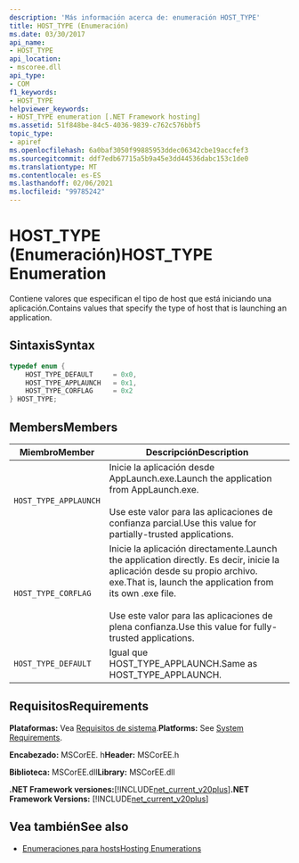 ```yaml
---
description: 'Más información acerca de: enumeración HOST_TYPE'
title: HOST_TYPE (Enumeración)
ms.date: 03/30/2017
api_name:
- HOST_TYPE
api_location:
- mscoree.dll
api_type:
- COM
f1_keywords:
- HOST_TYPE
helpviewer_keywords:
- HOST_TYPE enumeration [.NET Framework hosting]
ms.assetid: 51f848be-84c5-4036-9839-c762c576bbf5
topic_type:
- apiref
ms.openlocfilehash: 6a0baf3050f99885953ddec06342cbe19accfef3
ms.sourcegitcommit: ddf7edb67715a5b9a45e3dd44536dabc153c1de0
ms.translationtype: MT
ms.contentlocale: es-ES
ms.lasthandoff: 02/06/2021
ms.locfileid: "99785242"
---
```

# <a name="host_type-enumeration"></a><span data-ttu-id="4cc04-103">HOST_TYPE (Enumeración)</span><span class="sxs-lookup"><span data-stu-id="4cc04-103">HOST_TYPE Enumeration</span></span>

<span data-ttu-id="4cc04-104">Contiene valores que especifican el tipo de host que está iniciando una aplicación.</span><span class="sxs-lookup"><span data-stu-id="4cc04-104">Contains values that specify the type of host that is launching an application.</span></span>  
  
## <a name="syntax"></a><span data-ttu-id="4cc04-105">Sintaxis</span><span class="sxs-lookup"><span data-stu-id="4cc04-105">Syntax</span></span>  
  
```cpp  
typedef enum {  
    HOST_TYPE_DEFAULT     = 0x0,  
    HOST_TYPE_APPLAUNCH   = 0x1,  
    HOST_TYPE_CORFLAG     = 0x2  
} HOST_TYPE;  
```  
  
## <a name="members"></a><span data-ttu-id="4cc04-106">Members</span><span class="sxs-lookup"><span data-stu-id="4cc04-106">Members</span></span>  
  
|<span data-ttu-id="4cc04-107">Miembro</span><span class="sxs-lookup"><span data-stu-id="4cc04-107">Member</span></span>|<span data-ttu-id="4cc04-108">Descripción</span><span class="sxs-lookup"><span data-stu-id="4cc04-108">Description</span></span>|  
|------------|-----------------|  
|`HOST_TYPE_APPLAUNCH`|<span data-ttu-id="4cc04-109">Inicie la aplicación desde AppLaunch.exe.</span><span class="sxs-lookup"><span data-stu-id="4cc04-109">Launch the application from AppLaunch.exe.</span></span><br /><br /> <span data-ttu-id="4cc04-110">Use este valor para las aplicaciones de confianza parcial.</span><span class="sxs-lookup"><span data-stu-id="4cc04-110">Use this value for partially-trusted applications.</span></span>|  
|`HOST_TYPE_CORFLAG`|<span data-ttu-id="4cc04-111">Inicie la aplicación directamente.</span><span class="sxs-lookup"><span data-stu-id="4cc04-111">Launch the application directly.</span></span> <span data-ttu-id="4cc04-112">Es decir, inicie la aplicación desde su propio archivo. exe.</span><span class="sxs-lookup"><span data-stu-id="4cc04-112">That is, launch the application from its own .exe file.</span></span><br /><br /> <span data-ttu-id="4cc04-113">Use este valor para las aplicaciones de plena confianza.</span><span class="sxs-lookup"><span data-stu-id="4cc04-113">Use this value for fully-trusted applications.</span></span>|  
|`HOST_TYPE_DEFAULT`|<span data-ttu-id="4cc04-114">Igual que HOST_TYPE_APPLAUNCH.</span><span class="sxs-lookup"><span data-stu-id="4cc04-114">Same as HOST_TYPE_APPLAUNCH.</span></span>|  
  
## <a name="requirements"></a><span data-ttu-id="4cc04-115">Requisitos</span><span class="sxs-lookup"><span data-stu-id="4cc04-115">Requirements</span></span>  

 <span data-ttu-id="4cc04-116">**Plataformas:** Vea [Requisitos de sistema](../../get-started/system-requirements.md).</span><span class="sxs-lookup"><span data-stu-id="4cc04-116">**Platforms:** See [System Requirements](../../get-started/system-requirements.md).</span></span>  
  
 <span data-ttu-id="4cc04-117">**Encabezado:** MSCorEE. h</span><span class="sxs-lookup"><span data-stu-id="4cc04-117">**Header:** MSCorEE.h</span></span>  
  
 <span data-ttu-id="4cc04-118">**Biblioteca:** MSCorEE.dll</span><span class="sxs-lookup"><span data-stu-id="4cc04-118">**Library:** MSCorEE.dll</span></span>  
  
 <span data-ttu-id="4cc04-119">**.NET Framework versiones:**[!INCLUDE[net_current_v20plus](../../../../includes/net-current-v20plus-md.md)]</span><span class="sxs-lookup"><span data-stu-id="4cc04-119">**.NET Framework Versions:** [!INCLUDE[net_current_v20plus](../../../../includes/net-current-v20plus-md.md)]</span></span>  
  
## <a name="see-also"></a><span data-ttu-id="4cc04-120">Vea también</span><span class="sxs-lookup"><span data-stu-id="4cc04-120">See also</span></span>

- [<span data-ttu-id="4cc04-121">Enumeraciones para hosts</span><span class="sxs-lookup"><span data-stu-id="4cc04-121">Hosting Enumerations</span></span>](hosting-enumerations.md)
